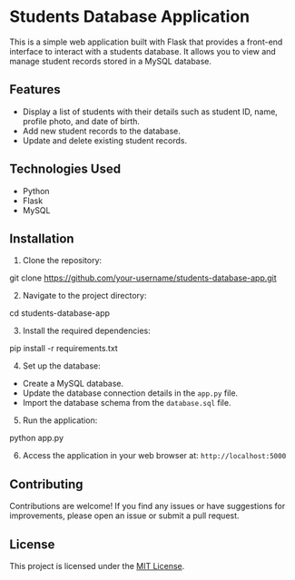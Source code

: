 # Students Database Application

This is a simple web application built with Flask that provides a front-end interface to interact with a students database. It allows you to view and manage student records stored in a MySQL database.

## Features

- Display a list of students with their details such as student ID, name, profile photo, and date of birth.
- Add new student records to the database.
- Update and delete existing student records.

## Technologies Used

- Python
- Flask
- MySQL

## Installation

1. Clone the repository:

git clone https://github.com/your-username/students-database-app.git


2. Navigate to the project directory:

cd students-database-app


3. Install the required dependencies:

pip install -r requirements.txt


4. Set up the database:
- Create a MySQL database.
- Update the database connection details in the `app.py` file.
- Import the database schema from the `database.sql` file.

5. Run the application:

python app.py


6. Access the application in your web browser at: `http://localhost:5000`

## Contributing

Contributions are welcome! If you find any issues or have suggestions for improvements, please open an issue or submit a pull request.

## License

This project is licensed under the [MIT License](LICENSE).
